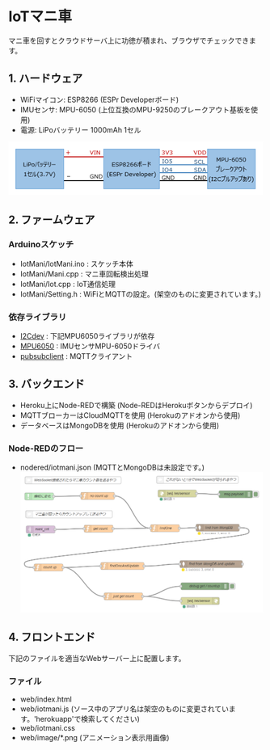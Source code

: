 # IoTマニ車

マニ車を回すとクラウドサーバ上に功徳が積まれ、ブラウザでチェックできます。

<!-- ![写真](image/iotmani.jpg) -->
<!-- 動画 -->

## 1. ハードウェア
* WiFiマイコン: ESP8266 (ESPr Developerボード)
* IMUセンサ: MPU-6050 (上位互換のMPU-9250のブレークアウト基板を使用)
* 電源: LiPoバッテリー 1000mAh 1セル

![回路図](image/circuit.png)

<!-- ![写真](image/hard.jpg) -->

## 2. ファームウェア
### Arduinoスケッチ
* IotMani/IotMani.ino : スケッチ本体
* IotMani/Mani.cpp : マニ車回転検出処理
* IotMani/Iot.cpp : IoT通信処理
* IotMani/Setting.h : WiFiとMQTTの設定。(架空のものに変更されています。)

### 依存ライブラリ
* [I2Cdev](https://github.com/jrowberg/i2cdevlib/tree/master/Arduino/I2Cdev) : 下記MPU6050ライブラリが依存
* [MPU6050](https://github.com/jrowberg/i2cdevlib/tree/master/Arduino/MPU6050) : IMUセンサMPU-6050ドライバ
* [pubsubclient](https://github.com/knolleary/pubsubclient) : MQTTクライアント

## 3. バックエンド
* Heroku上にNode-REDで構築 (Node-REDはHerokuボタンからデプロイ)
* MQTTブローカーはCloudMQTTを使用 (Herokuのアドオンから使用)
* データベースはMongoDBを使用 (Herokuのアドオンから使用)

### Node-REDのフロー
* nodered/iotmani.json (MQTTとMongoDBは未設定です。)
![フロー](image/nodered.png)

## 4. フロントエンド
下記のファイルを適当なWebサーバー上に配置します。
### ファイル
* web/index.html
* web/iotmani.js (ソース中のアプリ名は架空のものに変更されています。'herokuapp'で検索してください)
* web/iotmani.css
* web/image/*.png (アニメーション表示用画像)
